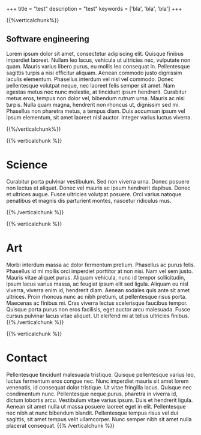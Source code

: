+++
title = "test"
description = "test"
keywords = ['bla', 'bla', 'bla']
+++

{{%verticalchunk%}}
## Software engineering

Lorem ipsum dolor sit amet, consectetur adipiscing elit. Quisque finibus imperdiet laoreet. Nullam leo lacus, vehicula ut ultricies nec, vulputate non quam. Mauris varius libero purus, eu mollis leo consequat in. Pellentesque sagittis turpis a nisi efficitur aliquam. Aenean commodo justo dignissim iaculis elementum. Phasellus interdum vel nisl vel commodo. Donec pellentesque volutpat neque, nec laoreet felis semper sit amet. Nam egestas metus nec nunc molestie, at tincidunt ipsum hendrerit. Curabitur metus eros, tempus non dolor vel, bibendum rutrum urna. Mauris ac nisi turpis. Nulla quam magna, hendrerit non rhoncus ut, dignissim sed mi. Phasellus non pharetra metus, a tempus diam. Duis accumsan ipsum vel ipsum elementum, sit amet laoreet nisl auctor. Integer varius luctus viverra.

{{%/verticalchunk%}}

{{% verticalchunk %}}
# Science

Curabitur porta pulvinar vestibulum. Sed non viverra urna. Donec posuere non lectus et aliquet. Donec vel mauris ac ipsum hendrerit dapibus. Donec et ultrices augue. Fusce ultricies volutpat posuere. Orci varius natoque penatibus et magnis dis parturient montes, nascetur ridiculus mus.

{{% /verticalchunk %}}

{{% verticalchunk %}}
# Art

Morbi interdum massa ac dolor fermentum pretium. Phasellus ac purus felis. Phasellus id mi mollis orci imperdiet porttitor at non nisi. Nam vel sem justo. Mauris vitae aliquet purus. Aliquam vehicula, nunc id tempor sollicitudin, ipsum lacus varius massa, ac feugiat ipsum elit sed ligula. Aliquam eu nisl viverra, viverra enim id, hendrerit diam. Aenean sodales quis ante sit amet ultrices. Proin rhoncus nunc ac nibh pretium, ut pellentesque risus porta. Maecenas ac finibus mi. Cras viverra lectus scelerisque faucibus tempor. Quisque porta purus non eros facilisis, eget auctor arcu malesuada. Fusce cursus pulvinar lacus vitae aliquet. Ut eleifend mi at tellus ultricies finibus.
{{% /verticalchunk %}}

{{% verticalchunk %}}
# Contact

Pellentesque tincidunt malesuada tristique. Quisque pellentesque varius leo, luctus fermentum eros congue nec. Nunc imperdiet mauris sit amet lorem venenatis, id consequat dolor tristique. Ut vitae fringilla lacus. Quisque nec condimentum nunc. Pellentesque neque purus, pharetra in viverra id, dictum lobortis arcu. Vestibulum vitae varius ipsum. Duis et hendrerit ligula. Aenean sit amet nulla ut massa posuere laoreet eget in elit. Pellentesque nec nibh at nunc bibendum blandit. Pellentesque tempus risus vel dui sagittis, sit amet tempus velit ullamcorper. Nunc semper nibh sit amet nulla placerat consequat.
{{% /verticalchunk %}}